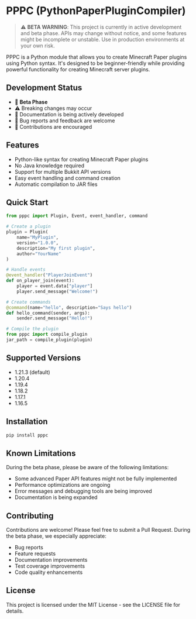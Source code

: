 # PPPC (PythonPaperPluginCompiler)

> ⚠️ **BETA WARNING**: This project is currently in active development and beta phase. APIs may change without notice, and some features might be incomplete or unstable. Use in production environments at your own risk.

PPPC is a Python module that allows you to create Minecraft Paper plugins using Python syntax. It's designed to be beginner-friendly while providing powerful functionality for creating Minecraft server plugins.

## Development Status

- 🚧 **Beta Phase**
- ⚠️ Breaking changes may occur
- 📝 Documentation is being actively developed
- 🐛 Bug reports and feedback are welcome
- 🤝 Contributions are encouraged

## Features

- Python-like syntax for creating Minecraft Paper plugins
- No Java knowledge required
- Support for multiple Bukkit API versions
- Easy event handling and command creation
- Automatic compilation to JAR files

## Quick Start

```python
from pppc import Plugin, Event, event_handler, command

# Create a plugin
plugin = Plugin(
    name="MyPlugin",
    version="1.0.0",
    description="My first plugin",
    author="YourName"
)

# Handle events
@event_handler("PlayerJoinEvent")
def on_player_join(event):
    player = event.data["player"]
    player.send_message("Welcome!")

# Create commands
@command(name="hello", description="Says hello")
def hello_command(sender, args):
    sender.send_message("Hello!")

# Compile the plugin
from pppc import compile_plugin
jar_path = compile_plugin(plugin)
```

## Supported Versions

- 1.21.3 (default)
- 1.20.4
- 1.19.4
- 1.18.2
- 1.17.1
- 1.16.5

## Installation

```bash
pip install pppc
```

## Known Limitations

During the beta phase, please be aware of the following limitations:

- Some advanced Paper API features might not be fully implemented
- Performance optimizations are ongoing
- Error messages and debugging tools are being improved
- Documentation is being expanded

## Contributing

Contributions are welcome! Please feel free to submit a Pull Request. During the beta phase, we especially appreciate:

- Bug reports
- Feature requests
- Documentation improvements
- Test coverage improvements
- Code quality enhancements

## License

This project is licensed under the MIT License - see the LICENSE file for details.

